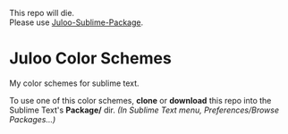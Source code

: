 This repo will die.<br />
Please use [Juloo-Sublime-Package](https://github.com/Julow/Juloo-Sublime-Package).

# Juloo Color Schemes

My color schemes for sublime text.

To use one of this color schemes, **clone** or **download** this repo into the Sublime Text's **Package/** dir.
_(In Sublime Text menu, Preferences/Browse Packages...)_
